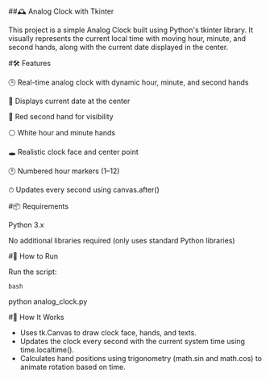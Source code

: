 ##🕰️ Analog Clock with Tkinter

This project is a simple Analog Clock built using Python's tkinter library. It visually represents the current local time with moving hour, minute, and second hands, along with the current date displayed in the center.


#🛠 Features

🕒 Real-time analog clock with dynamic hour, minute, and second hands

📆 Displays current date at the center

🔴 Red second hand for visibility

⚪ White hour and minute hands

🕳️ Realistic clock face and center point

🕐 Numbered hour markers (1–12)

⏱ Updates every second using canvas.after()

#📦 Requirements

Python 3.x

No additional libraries required (only uses standard Python libraries)

#🚀 How to Run

Run the script:

`bash`

python analog_clock.py

#🧠 How It Works

- Uses tk.Canvas to draw clock face, hands, and texts.
- Updates the clock every second with the current system time using time.localtime().
- Calculates hand positions using trigonometry (math.sin and math.cos) to animate rotation based on time.




